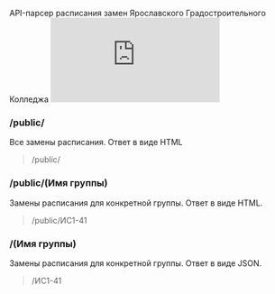 API-парсер расписания замен Ярославского Градостроительного Колледжа ![(ссылка на расписание)](https://ygk.edu.yar.ru/raspisanie.html)

### /public/
Все замены расписания. Ответ в виде HTML
> /public/

### /public/(Имя группы)
Замены расписания для конкретной группы. Ответ в виде HTML. 
> /public/ИС1-41

### /(Имя группы)
Замены расписания для конкретной группы. Ответ в виде JSON. 
> /ИС1-41
